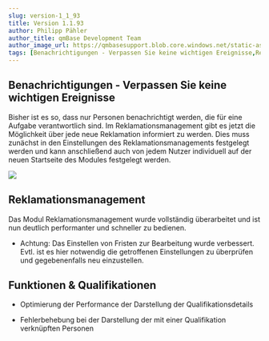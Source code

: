 ```yaml
---
slug: version-1_1_93
title: Version 1.1.93
author: Philipp Pähler
author_title: qmBase Development Team
author_image_url: https://qmbasesupport.blob.core.windows.net/static-assets/img/persons/paehler_round.png
tags: [Benachrichtigungen - Verpassen Sie keine wichtigen Ereignisse,Reklamationsmanagement,Funktionen & Qualifikationen,Changelog]
---
```

## Benachrichtigungen - Verpassen Sie keine wichtigen Ereignisse

Bisher ist es so, dass nur Personen benachrichtigt werden, die für eine Aufgabe verantwortlich sind. Im Reklamationsmanagement gibt es jetzt die Möglichkeit über jede neue Reklamation informiert zu werden. Dies muss zunächst in den Einstellungen des Reklamationsmanagements festgelegt werden und kann anschließend auch von jedem Nutzer individuell auf der neuen Startseite des Modules festgelegt werden.

![](https://caqadmin.blob.core.windows.net/releasenotes/78-images/mceclip0.png)

## Reklamationsmanagement

Das Modul Reklamationsmanagement wurde vollständig überarbeitet und ist nun deutlich performanter und schneller zu bedienen.

*   Achtung: Das Einstellen von Fristen zur Bearbeitung wurde verbessert. Evtl. ist es hier notwendig die getroffenen Einstellungen zu überprüfen und gegebenenfalls neu einzustellen.

## Funktionen & Qualifikationen

*   Optimierung der Performance der Darstellung der Qualifikationsdetails

*   Fehlerbehebung bei der Darstellung der mit einer Qualifikation verknüpften Personen

###  